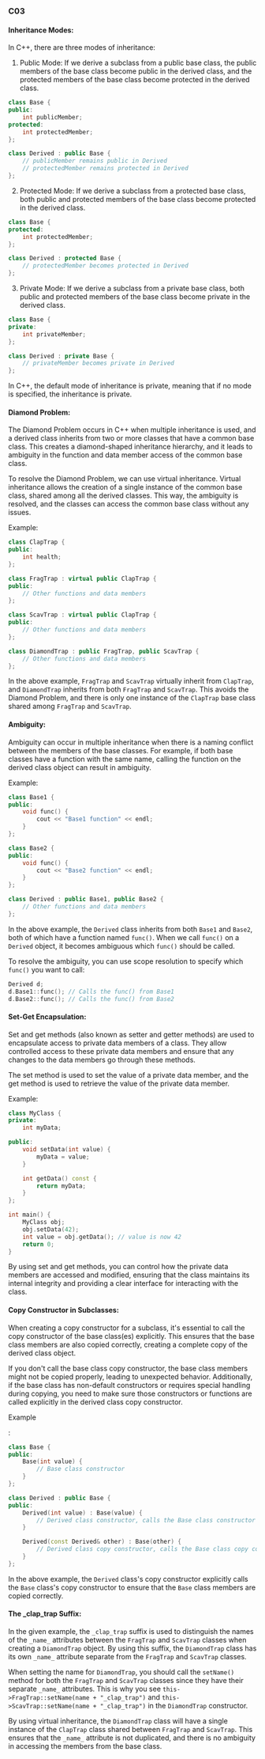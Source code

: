 ### C03

#### Inheritance Modes:

In C++, there are three modes of inheritance:

1. Public Mode: If we derive a subclass from a public base class, the public members of the base class become public in the derived class, and the protected members of the base class become protected in the derived class.

```cpp
class Base {
public:
    int publicMember;
protected:
    int protectedMember;
};

class Derived : public Base {
    // publicMember remains public in Derived
    // protectedMember remains protected in Derived
};
```

2. Protected Mode: If we derive a subclass from a protected base class, both public and protected members of the base class become protected in the derived class.

```cpp
class Base {
protected:
    int protectedMember;
};

class Derived : protected Base {
    // protectedMember becomes protected in Derived
};
```

3. Private Mode: If we derive a subclass from a private base class, both public and protected members of the base class become private in the derived class.

```cpp
class Base {
private:
    int privateMember;
};

class Derived : private Base {
    // privateMember becomes private in Derived
};
```

In C++, the default mode of inheritance is private, meaning that if no mode is specified, the inheritance is private.

#### Diamond Problem:

The Diamond Problem occurs in C++ when multiple inheritance is used, and a derived class inherits from two or more classes that have a common base class. This creates a diamond-shaped inheritance hierarchy, and it leads to ambiguity in the function and data member access of the common base class.

To resolve the Diamond Problem, we can use virtual inheritance. Virtual inheritance allows the creation of a single instance of the common base class, shared among all the derived classes. This way, the ambiguity is resolved, and the classes can access the common base class without any issues.

Example:

```cpp
class ClapTrap {
public:
    int health;
};

class FragTrap : virtual public ClapTrap {
public:
    // Other functions and data members
};

class ScavTrap : virtual public ClapTrap {
public:
    // Other functions and data members
};

class DiamondTrap : public FragTrap, public ScavTrap {
    // Other functions and data members
};
```

In the above example, `FragTrap` and `ScavTrap` virtually inherit from `ClapTrap`, and `DiamondTrap` inherits from both `FragTrap` and `ScavTrap`. This avoids the Diamond Problem, and there is only one instance of the `ClapTrap` base class shared among `FragTrap` and `ScavTrap`.

#### Ambiguity:

Ambiguity can occur in multiple inheritance when there is a naming conflict between the members of the base classes. For example, if both base classes have a function with the same name, calling the function on the derived class object can result in ambiguity.

Example:

```cpp
class Base1 {
public:
    void func() {
        cout << "Base1 function" << endl;
    }
};

class Base2 {
public:
    void func() {
        cout << "Base2 function" << endl;
    }
};

class Derived : public Base1, public Base2 {
    // Other functions and data members
};
```

In the above example, the `Derived` class inherits from both `Base1` and `Base2`, both of which have a function named `func()`. When we call `func()` on a `Derived` object, it becomes ambiguous which `func()` should be called.

To resolve the ambiguity, you can use scope resolution to specify which `func()` you want to call:

```cpp
Derived d;
d.Base1::func(); // Calls the func() from Base1
d.Base2::func(); // Calls the func() from Base2
```

#### Set-Get Encapsulation:

Set and get methods (also known as setter and getter methods) are used to encapsulate access to private data members of a class. They allow controlled access to these private data members and ensure that any changes to the data members go through these methods.

The set method is used to set the value of a private data member, and the get method is used to retrieve the value of the private data member.

Example:

```cpp
class MyClass {
private:
    int myData;

public:
    void setData(int value) {
        myData = value;
    }

    int getData() const {
        return myData;
    }
};

int main() {
    MyClass obj;
    obj.setData(42);
    int value = obj.getData(); // value is now 42
    return 0;
}
```

By using set and get methods, you can control how the private data members are accessed and modified, ensuring that the class maintains its internal integrity and providing a clear interface for interacting with the class.

#### Copy Constructor in Subclasses:

When creating a copy constructor for a subclass, it's essential to call the copy constructor of the base class(es) explicitly. This ensures that the base class members are also copied correctly, creating a complete copy of the derived class object.

If you don't call the base class copy constructor, the base class members might not be copied properly, leading to unexpected behavior. Additionally, if the base class has non-default constructors or requires special handling during copying, you need to make sure those constructors or functions are called explicitly in the derived class copy constructor.

Example

:

```cpp
class Base {
public:
    Base(int value) {
        // Base class constructor
    }
};

class Derived : public Base {
public:
    Derived(int value) : Base(value) {
        // Derived class constructor, calls the Base class constructor explicitly
    }

    Derived(const Derived& other) : Base(other) {
        // Derived class copy constructor, calls the Base class copy constructor explicitly
    }
};
```

In the above example, the `Derived` class's copy constructor explicitly calls the `Base` class's copy constructor to ensure that the `Base` class members are copied correctly.

#### The _clap_trap Suffix:

In the given example, the `_clap_trap` suffix is used to distinguish the names of the `_name_` attributes between the `FragTrap` and `ScavTrap` classes when creating a `DiamondTrap` object. By using this suffix, the `DiamondTrap` class has its own `_name_` attribute separate from the `FragTrap` and `ScavTrap` classes.

When setting the name for `DiamondTrap`, you should call the `setName()` method for both the `FragTrap` and `ScavTrap` classes since they have their separate `_name_` attributes. This is why you see `this->FragTrap::setName(name + "_clap_trap")` and `this->ScavTrap::setName(name + "_clap_trap")` in the `DiamondTrap` constructor.

By using virtual inheritance, the `DiamondTrap` class will have a single instance of the `ClapTrap` class shared between `FragTrap` and `ScavTrap`. This ensures that the `_name_` attribute is not duplicated, and there is no ambiguity in accessing the members from the base class.